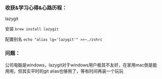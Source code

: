 ### 收获&学习心得&心路历程：

lazygit

安装
`brew install lazygit`

配置别名
`echo "alias lg='lazygit'" >>~./zshrc`

### 问题：

公司电脑是windows，lazygit对于windows用户极其不友好，在家用mac倒是能用用，但其实平时的git alias也够用了，等有时间再装一个玩玩